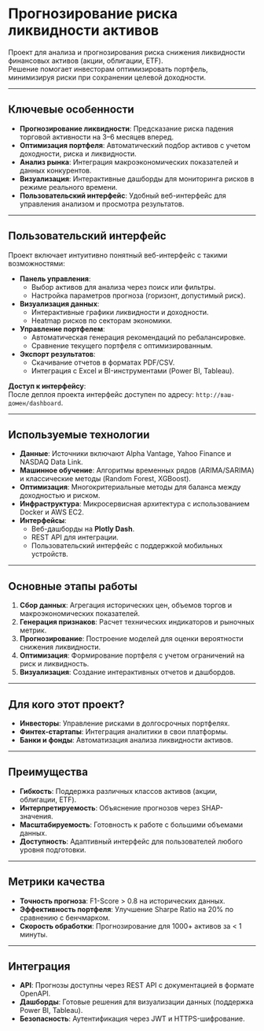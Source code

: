 # Прогнозирование риска ликвидности активов

Проект для анализа и прогнозирования риска снижения ликвидности финансовых активов (акции, облигации, ETF).  
Решение помогает инвесторам оптимизировать портфель, минимизируя риски при сохранении целевой доходности.

---

##  Ключевые особенности
- **Прогнозирование ликвидности**: Предсказание риска падения торговой активности на 3–6 месяцев вперед.
- **Оптимизация портфеля**: Автоматический подбор активов с учетом доходности, риска и ликвидности.
- **Анализ рынка**: Интеграция макроэкономических показателей и данных конкурентов.
- **Визуализация**: Интерактивные дашборды для мониторинга рисков в режиме реального времени.
- **Пользовательский интерфейс**: Удобный веб-интерфейс для управления анализом и просмотра результатов.

---

##  Пользовательский интерфейс
Проект включает интуитивно понятный веб-интерфейс с такими возможностями:
- **Панель управления**:  
  - Выбор активов для анализа через поиск или фильтры.  
  - Настройка параметров прогноза (горизонт, допустимый риск).  
- **Визуализация данных**:  
  - Интерактивные графики ликвидности и доходности.  
  - Heatmap рисков по секторам экономики.  
- **Управление портфелем**:  
  - Автоматическая генерация рекомендаций по ребалансировке.  
  - Сравнение текущего портфеля с оптимизированным.  
- **Экспорт результатов**:  
  - Скачивание отчетов в форматах PDF/CSV.  
  - Интеграция с Excel и BI-инструментами (Power BI, Tableau).

**Доступ к интерфейсу**:  
После деплоя проекта интерфейс доступен по адресу: `http://ваш-домен/dashboard`.

---

##  Используемые технологии
- **Данные**: Источники включают Alpha Vantage, Yahoo Finance и NASDAQ Data Link.
- **Машинное обучение**: Алгоритмы временных рядов (ARIMA/SARIMA) и классические методы (Random Forest, XGBoost).
- **Оптимизация**: Многокритериальные методы для баланса между доходностью и риском.
- **Инфраструктура**: Микросервисная архитектура с использованием Docker и AWS EC2.
- **Интерфейсы**:  
  - Веб-дашборды на **Plotly Dash**.  
  - REST API для интеграции.  
  - Пользовательский интерфейс с поддержкой мобильных устройств.

---

##  Основные этапы работы
1. **Сбор данных**: Агрегация исторических цен, объемов торгов и макроэкономических показателей.
2. **Генерация признаков**: Расчет технических индикаторов и рыночных метрик.
3. **Прогнозирование**: Построение моделей для оценки вероятности снижения ликвидности.
4. **Оптимизация**: Формирование портфеля с учетом ограничений на риск и ликвидность.
5. **Визуализация**: Создание интерактивных отчетов и дашбордов.

---

##  Для кого этот проект?
- **Инвесторы**: Управление рисками в долгосрочных портфелях.
- **Финтех-стартапы**: Интеграция аналитики в свои платформы.
- **Банки и фонды**: Автоматизация анализа ликвидности активов.

---

##  Преимущества
- **Гибкость**: Поддержка различных классов активов (акции, облигации, ETF).
- **Интерпретируемость**: Объяснение прогнозов через SHAP-значения.
- **Масштабируемость**: Готовность к работе с большими объемами данных.
- **Доступность**: Адаптивный интерфейс для пользователей любого уровня подготовки.

---

##  Метрики качества
- **Точность прогноза**: F1-Score > 0.8 на исторических данных.
- **Эффективность портфеля**: Улучшение Sharpe Ratio на 20% по сравнению с бенчмарком.
- **Скорость обработки**: Прогнозирование для 1000+ активов за < 1 минуты.

---

##  Интеграция
- **API**: Прогнозы доступны через REST API с документацией в формате OpenAPI.
- **Дашборды**: Готовые решения для визуализации данных (поддержка Power BI, Tableau).
- **Безопасность**: Аутентификация через JWT и HTTPS-шифрование.


